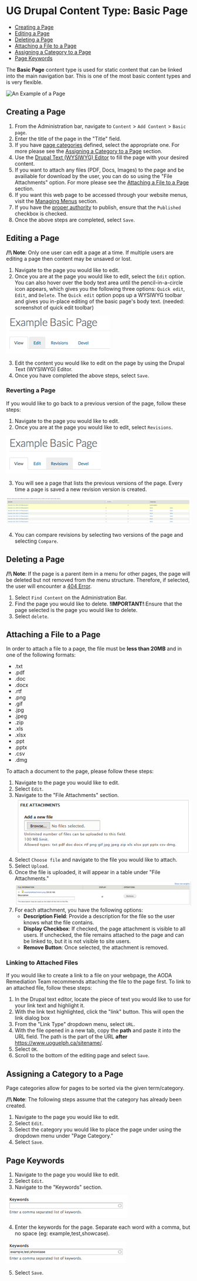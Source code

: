 # UG Drupal Content Type: Basic Page

* [Creating a Page](howto-page.md#creating-a-page)
* [Editing a Page](howto-page.md#editing-a-page)
* [Deleting a Page](howto-page.md#deleting-a-page)
* [Attaching a File to a Page](howto-page.md#attaching-a-file-to-a-page)
* [Assigning a Category to a Page](howto-page.md#assigning-a-category-to-a-page)
* [Page Keywords](howto-page.md#page-keywords)


The **Basic Page** content type is used for static content that can be linked into the main navigation bar. This is one of the most basic content types and is very flexible.

![An Example of a Page](../images/paex.png "Example of a Basic Page")

## Creating a Page
1. From the Administration bar, navigate to `Content` > `Add Content` > `Basic page`.
3. Enter the title of the page in the "Title" field.
4. If you have [page categories](../taxonomies.md) defined, select the appropriate one. For more please see the [Assigning a Category to a Page](howto-page.md#assigning-a-category-to-a-page) section.
5. Use the [Drupal Text (WYSIWYG) Editor](../wysiwyg-editor.md) to fill the page with your desired content.
6. If you want to attach any files (PDF, Docs, Images) to the page and be availiable for download by the user, you can do so using the "File Attachments" option. For more please see the [Attaching a File to a Page](howto-page.md#attaching-a-file-to-a-page) section.
7. If you want this web page to be accessed through your website menus, visit the [Managing Menus](../menuitems.html#adding-content-to-a-menu) section.
8. If you have the [proper authority](../rolesandresp.md) to publish, ensure that the `Published` checkbox is checked.
9. Once the above steps are completed, select `Save`.

## Editing a Page

**/!\ Note**: Only one user can edit a page at a time. If multiple users are editing a page then content may be unsaved or lost.

1. Navigate to the page you would like to edit.
2. Once you are at the page you would like to edit, select the `Edit` option. You can also hover over the body text area until the pencil-in-a-circle icon appears, which gives you the following three options: `Quick edit`, `Edit`, and `Delete`. The `Quick edit` option pops up a WYSIWYG toolbar and gives you in-place editing of the basic page's body text. (needed: screenshot of quick edit toolbar)

 ![Edit Tab](../images/contentEditTab.png)
 
3. Edit the content you would like to edit on the page by using the Drupal Text (WYSIWYG) Editor.
4. Once you have completed the above steps, select `Save`.

### Reverting a Page
If you would like to go back to a previous version of the page, follow these steps:

1. Navigate to the page you would like to edit.
2. Once you are at the page you would like to edit, select `Revisions`.

 ![Revisions Tab](../images/contentRevisionsTab.png)
 
3. You will see a page that lists the previous versions of the page. Every time a page is saved a new revision version is created.

 ![File Attachment option](../images/revisionsPage.png)
 
4. You can compare revisions by selecting two versions of the page and selecting `Compare`.

## Deleting a Page

**/!\ Note**: If the page is a parent item in a menu for other pages, the page will be deleted but not removed from the menu structure. Therefore, if selected, the user will encounter a [404 Error](../basicbeginner.md#common-web-errors).

1. Select `Find Content` on the Administration Bar.
2. Find the page you would like to delete. **!IMPORTANT!**:Ensure that the page selected is the page you would like to delete. 
3. Select `delete`.

## Attaching a File to a Page

In order to attach a file to a page, the file must be **less than 20MB** and in one of the following formats:
* .txt
* .pdf
* .doc
* .docx
* .rtf
* .png
* .gif
* .jpg
* .jpeg
* .zip
* .xls
* .xlsx
* .ppt
* .pptx
* .csv
* .dmg

To attach a document to the page, please follow these steps:

1. Navigate to the page you would like to edit.
2. Select `Edit`.
3. Navigate to the "File Attachments" section.
 ![File Attachment Option](../images/pageattach.png)
4. Select `Choose file` and navigate to the file you would like to attach.
5. Select `Upload`.
5. Once the file is uploaded, it will appear in a table under "File Attachments."
 ![File Attachment Table](../images/fileattachmentchart-new.png)
6. For each attachment, you have the following options:
    * **Description Field**: Provide a description for the file so the user knows what the file contains. 
    * **Display Checkbox**: If checked, the page attachment is visible to all users. If unchecked, the file remains attached to the page and can be linked to, but it is not visible to site users. 
    * **Remove Button**: Once selected, the attachment is removed.

### Linking to Attached Files

If you would like to create a link to a file on your webpage, the AODA Remediation Team recommends attaching the file to the page first. 
To link to an attached file, follow these steps:

1. In the Drupal text editor, locate the piece of text you would like to use for your link text and highlight it.
2. With the link text highlighted, click the "link" button. This will open the link dialog box
4. From the "Link Type" dropdown menu, select `URL`.
5. With the file opened in a new tab, copy the **path** and paste it into the URL field. The path is the part of the URL **after** https://www.uoguelph.ca/sitename/.
5. Select `OK`.
6. Scroll to the bottom of the editing page and select `Save`.

## Assigning a Category to a Page

Page categories allow for pages to be sorted via the given term/category.

**/!\ Note**: The following steps assume that the category has already been created.

1. Navigate to the page you would like to edit.
2. Select `Edit`.
3. Select the category you would like to place the page under using the dropdown menu under "Page Category."
4. Select `Save`.

## Page Keywords
1. Navigate to the page you would like to edit.
2. Select `Edit`.
3. Navigate to the "Keywords" section.

 ![Keywords Section](../images/pageKeywordsEmpty.png)
 
4. Enter the keywords for the page. Separate each word with a comma, but no space (eg: example,test,showcase).

 ![Example Keywords Filled](../images/pageKeywordsFull.png)
 
5. Select `Save`.
